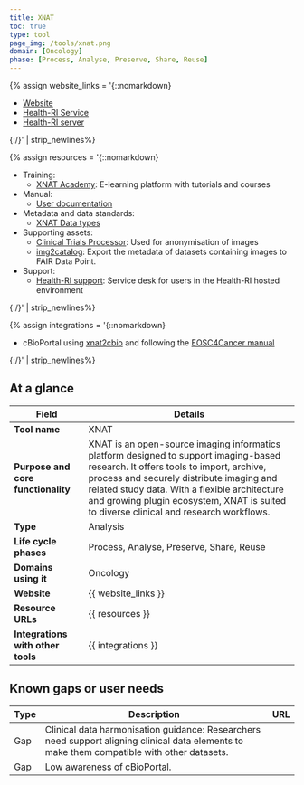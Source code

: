 ```yaml
---
title: XNAT
toc: true
type: tool
page_img: /tools/xnat.png
domain: [Oncology]
phase: [Process, Analyse, Preserve, Share, Reuse]
---
```


[//]: # (Website links)

{% assign website_links = '{::nomarkdown}
<ul>
    <li>
        <a href="https://www.xnat.org/">Website</a>
    </li>
    <li>
        <a href="https://www.healthdata.nl/en/services/health-ri-xnat-medical-imaging-service">Health-RI Service</a>
    </li>
    <li>
        <a href="https://xnat.health-ri.nl/">Health-RI server</a>
</li>
</ul>
{:/}' | strip_newlines%}

[//]: # (// Resource URLs)

{% assign resources = '{::nomarkdown}
<ul>
    <li>
        Training:
        <ul><li><a href="https://www.xnat.org/about/xnat-academy.php/">XNAT Academy</a>: E-learning platform with tutorials and courses</li></ul>
    </li>
    <li>
        Manual:
        <ul><li><a href="https://wiki.xnat.org/documentation/how-to-use-xnat">User documentation</a></li></ul>
    </li>
    <li>
        Metadata and data standards:
        <ul><li><a href="https://wiki.xnat.org/documentation/managing-data-types-in-xnat">XNAT Data types</a></li></ul>
    </li>
    <li>
        Supporting assets:
        <ul><li><a href="https://www.rsna.org/research/imaging-research-tools">Clinical Trials Processor</a>: Used for anonymisation of images</li></ul>
        <ul><li><a href="https://github.com/Health-RI/img2catalog">img2catalog</a>: Export the metadata of datasets containing images to FAIR Data Point.</li></ul>
    </li>
    <li>
        Support:
        <ul><li><a href="https://www.health-ri.nl/en/health-ri-service-desk">Health-RI support</a>: Service desk for users in the Health-RI hosted environment</li></ul>
    </li>
</ul>
{:/}' | strip_newlines%}

[//]: # (// Integraitons)

{% assign integrations = '{::nomarkdown}
<ul>
    <li>
        cBioPortal using <a href="https://gitlab.com/radiology/infrastructure/utils/xnat2cbio">xnat2cbio</a> and following the <a href="https://zenodo.org/records/14900295">EOSC4Cancer manual</a>
    </li>
</ul>
{:/}' | strip_newlines%}

## At a glance

| Field | Details                                                                                                                                                                                                                                          |
|-------|--------------------------------------------------------------------------------------------------------------------------------------------------------------------------------------------------------------------------------------------------|
| **Tool name** | XNAT                                                                                                                                                                                                                                             |
| **Purpose and core functionality** | XNAT is an open-source imaging informatics platform designed to support imaging-based research. It offers tools to import, archive, process and securely distribute imaging and related study data. With a flexible architecture and growing plugin ecosystem, XNAT is suited to diverse clinical and research workflows. |
| **Type** | Analysis                                                                                                                                                                                                                                         |
| **Life cycle phases** | Process, Analyse, Preserve, Share, Reuse                                                                                                                                                                                                                          |
| **Domains using it** | Oncology                                                                                                                                                                                                                                         |
| **Website** | {{ website_links }}                                                                                                                                                                                                                              |   
| **Resource URLs** | {{ resources }}                                                                                                                                                                                                                                  |  
| **Integrations with other tools** | {{ integrations }}                                                                                                                                                                                                                               |
                                                                                                                                                                                                                                                               
## Known gaps or user needs

| Type | Description                                                                                                                                | URL                                                                                                                                                                                                                                    |                                                                                                                                                                                                                                         
|------|------------|--------------------------------------------------------------------------------------------------------|
| Gap  | Clinical data harmonisation guidance: Researchers need support aligning clinical data elements to make them compatible with other datasets. |
| Gap  | Low awareness of cBioPortal. |
